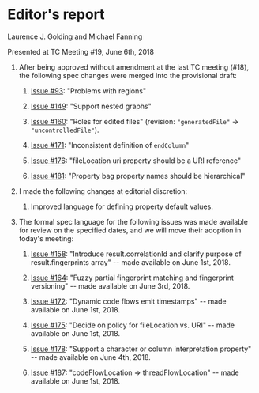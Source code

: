 # Editor's report

Laurence J. Golding and Michael Fanning

Presented at TC Meeting #19, June 6th, 2018

1. After being approved without amendment at the last TC meeting (#18), the following spec changes were merged into the provisional draft:

    1. [Issue #93](https://github.com/oasis-tcs/sarif-spec/issues/93): "Problems with regions"

    1. [Issue #149](https://github.com/oasis-tcs/sarif-spec/issues/149): "Support nested graphs"

    1. [Issue #160](https://github.com/oasis-tcs/sarif-spec/issues/160): "Roles for edited files" (revision: `"generatedFile"` &rarr; `"uncontrolledFile"`).

    1. [Issue #171](https://github.com/oasis-tcs/sarif-spec/issues/171): "Inconsistent definition of `endColumn`"

    1. [Issue #176](https://github.com/oasis-tcs/sarif-spec/issues/176): "fileLocation uri property should be a URI reference"

    1. [Issue #181](https://github.com/oasis-tcs/sarif-spec/issues/181): "Property bag property names should be hierarchical"

1. I made the following changes at editorial discretion:

    1. Improved language for defining property default values.

1. The formal spec language for the following issues was made available for review on the specified dates, and we will move their adoption in today's meeting:

    1. [Issue #158](https://github.com/oasis-tcs/sarif-spec/issues/158): "Introduce result.correlationId and clarify purpose of result.fingerprints array" -- made available on June 1st, 2018.

    1. [Issue #164](https://github.com/oasis-tcs/sarif-spec/issues/164): "Fuzzy partial fingerprint matching and fingerprint versioning" -- made available on June 3rd, 2018.

    1. [Issue #172](https://github.com/oasis-tcs/sarif-spec/issues/172): "Dynamic code flows emit timestamps" -- made available on June 1st, 2018.

    1. [Issue #175](https://github.com/oasis-tcs/sarif-spec/issues/175): "Decide on policy for fileLocation vs. URI" -- made available on June 1st, 2018.

    1. [Issue #178](https://github.com/oasis-tcs/sarif-spec/issues/178): "Support a character or column interpretation property" -- made available on June 4th, 2018.

    1. [Issue #187](https://github.com/oasis-tcs/sarif-spec/issues/187): "codeFlowLocation => threadFlowLocation" -- made available on June 1st, 2018.
